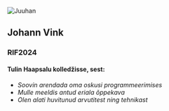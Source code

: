 
![Juuhan](https://github.com/user-attachments/assets/a5c4c51b-d879-4933-ba89-d383c1354845)


## Johann Vink

### RIF2024    

#### Tulin Haapsalu kolledžisse, sest:
- *Soovin arendada oma oskusi programmeerimises*
- *Mulle meeldis antud eriala õppekava*
- *Olen alati huvitunud arvutitest ning tehnikast*
